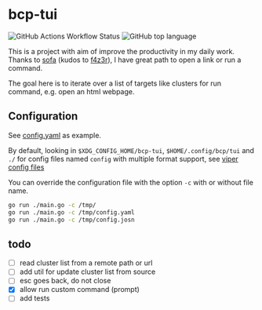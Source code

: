 # bcp-tui

![GitHub Actions Workflow Status](https://img.shields.io/github/actions/workflow/status/dadez/bcp-tui/go-ossf-slsa3-publish.yml?branch=main)
![GitHub top language](https://img.shields.io/github/languages/top/dadez/bcp-tui)

This is a project with aim of improve the productivity in my daily work. Thanks to [sofa](https://github.com/dadez/sofa) (kudos to
[f4z3r](https://github.com/f4z3r/)), I have great path to open a link or run a command.

The goal here is to iterate over a list of targets like clusters for run command, e.g. open an html webpage.

## Configuration

See [config.yaml](./config.yaml) as example.

By default, looking in `$XDG_CONFIG_HOME/bcp-tui`, `$HOME/.config/bcp/tui` and `./` for config files named `config` with multiple format support, see [viper config files](https://github.com/spf13/viper?tab=readme-ov-file#reading-config-files)

You can override the configuration file with the option `-c` with or without file name.

```bash
go run ./main.go -c /tmp/
go run ./main.go -c /tmp/config.yaml
go run ./main.go -c /tmp/config.josn
```

## todo

- [ ] read cluster list from a remote path or url
- [ ] add util for update cluster list from source
- [ ] esc goes back, do not close
- [x] allow run custom command (prompt)
- [ ] add tests
